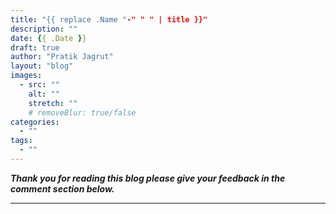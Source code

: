 ```yaml
---
title: "{{ replace .Name "-" " " | title }}"
description: ""
date: {{ .Date }}
draft: true
author: "Pratik Jagrut"
layout: "blog"
images:
  - src: ""
    alt: ""
    stretch: ""
    # removeBlur: true/false
categories:
  - ""
tags:
  - ""
---
```


***Thank you for reading this blog please give your feedback in the comment section below.***
<hr>